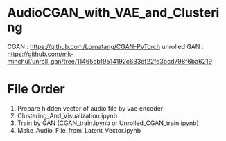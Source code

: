 # AudioCGAN_with_VAE_and_Clustering

CGAN : https://github.com/Lornatang/CGAN-PyTorch
unrolled GAN : https://github.com/mk-minchul/unroll_gan/tree/11465cbf9514192c633ef22fe3bcd798f6ba6219

# File Order

1. Prepare hidden vector of audio file by vae encoder
2. Clustering_And_Visualization.ipynb
3. Train by GAN (CGAN_train.ipynb or Unrolled_CGAN_train.ipynb)
4. Make_Audio_File_from_Latent_Vector.ipynb
